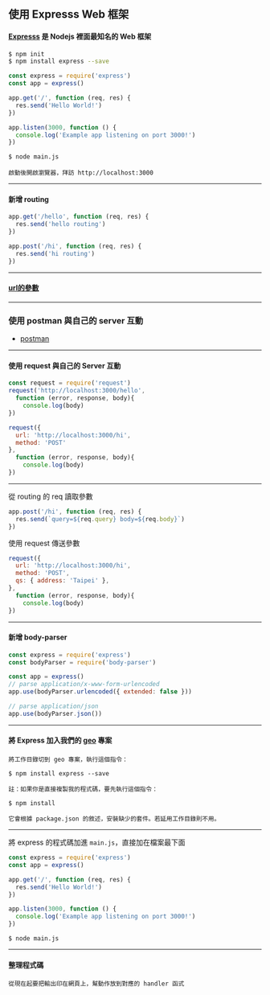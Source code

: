 ## 使用 Expresss Web 框架
#### [Expresss](http://expressjs.com/) 是 Nodejs 裡面最知名的 Web 框架

```bash
$ npm init
$ npm install express --save
```

```javascript
const express = require('express')
const app = express()

app.get('/', function (req, res) {
  res.send('Hello World!')
})

app.listen(3000, function () {
  console.log('Example app listening on port 3000!')
})
```

```bash
$ node main.js
```
```
啟動後開啟瀏覽器，拜訪 http://localhost:3000
```

---

#### 新增 routing
```javascript
app.get('/hello', function (req, res) {
  res.send('hello routing')
})

app.post('/hi', function (req, res) {
  res.send('hi routing')
})
```

---

#### [url的參數](https://nodejs.org/docs/latest/api/url.html#url_url_strings_and_url_objects)


---

### 使用 postman 與自己的 server 互動

* [postman](https://chrome.google.com/webstore/detail/postman/fhbjgbiflinjbdggehcddcbncdddomop?hl=zh-TW)

---

#### 使用 request 與自己的 Server 互動

```javascript
const request = require('request')
request('http://localhost:3000/hello', 
  function (error, response, body){
    console.log(body)
})
```

```javascript
request({
  url: 'http://localhost:3000/hi',
  method: 'POST'
}, 
  function (error, response, body){
    console.log(body)
})
```

---

從 routing 的 req 讀取參數

```javascript
app.post('/hi', function (req, res) {
  res.send(`query=${req.query} body=${req.body}`)
})
```

使用 request 傳送參數

```javascript
request({
  url: 'http://localhost:3000/hi',
  method: 'POST',
  qs: { address: 'Taipei' },
}, 
  function (error, response, body){
    console.log(body)
})
```

---

#### 新增 body-parser

```javascript
const express = require('express')
const bodyParser = require('body-parser')

const app = express()
// parse application/x-www-form-urlencoded
app.use(bodyParser.urlencoded({ extended: false }))

// parse application/json
app.use(bodyParser.json())
```

---

#### 將 Express 加入我們的 [geo](https://github.com/ntu-csie-train/modern-js-class/tree/master/examples/geo) 專案

```
將工作目錄切到 geo 專案，執行這個指令：

$ npm install express --save
```

```
註：如果你是直接複製我的程式碼，要先執行這個指令：

$ npm install

它會根據 package.json 的敘述，安裝缺少的套件。若延用工作目錄則不用。
```

---

將 express 的程式碼加進 `main.js`，直接加在檔案最下面

```javascript
const express = require('express')
const app = express()

app.get('/', function (req, res) {
  res.send('Hello World!')
})

app.listen(3000, function () {
  console.log('Example app listening on port 3000!')
})
```
```
$ node main.js
```

---

#### 整理程式碼
```
從現在起要把輸出印在網頁上，幫動作放到對應的 handler 函式
```